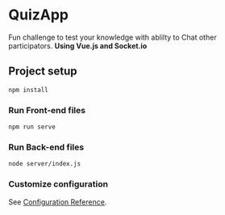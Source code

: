 # QuizApp
Fun challenge to test your knowledge with ablilty to Chat other participators. **Using Vue.js and Socket.io**

## Project setup
```
npm install
```

### Run Front-end files
```
npm run serve
```

### Run Back-end files
```
node server/index.js
```

### Customize configuration
See [Configuration Reference](https://cli.vuejs.org/config/).
